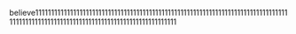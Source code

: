 believe1111111111111111111111111111111111111111111111111111111111111111111111111111111111111111111111111111111111111111111111111111111111111
